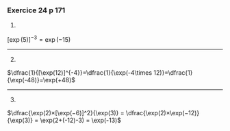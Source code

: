 ### Exercice 24 p 171

1.
$[\exp(5)]^{-3} = \exp(-15)$

---

2.
$\dfrac{1}{[\exp(12)]^{-4}}=\dfrac{1}{\exp(-4\times 12)}=\dfrac{1}{\exp(-48)}=\exp(+48)$

---

3.
$\dfrac{\exp(2)×[\exp(−6)]^2}{\exp(3)} = \dfrac{\exp(2)×\exp(−12)}{\exp(3)} = \exp(2+(-12)-3) = \exp(-13)$​


